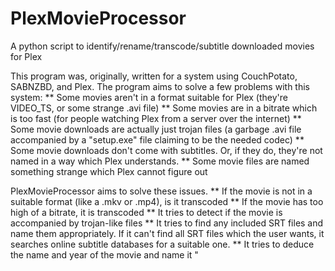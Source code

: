 PlexMovieProcessor
==================

A python script to identify/rename/transcode/subtitle downloaded movies for Plex

This program was, originally, written for a system using CouchPotato, SABNZBD, and Plex.
The program aims to solve a few problems with this system:
** Some movies aren't in a format suitable for Plex (they're VIDEO_TS, or some strange .avi file)
** Some movies are in a bitrate which is too fast (for people watching Plex from a server over the internet)
** Some movie downloads are actually just trojan files (a garbage .avi file accompanied by a "setup.exe" file claiming to be the needed codec)
** Some movie downloads don't come with subtitles. Or, if they do, they're not named in a way which Plex understands.
** Some movie files are named something strange which Plex cannot figure out

PlexMovieProcessor aims to solve these issues.
** If the movie is not in a suitable format (like a .mkv or .mp4), is it transcoded
** If the movie has too high of a bitrate, it is transcoded
** It tries to detect if the movie is accompanied by trojan-like files
** It tries to find any included SRT files and name them appropriately. If it can't find all SRT files which the user wants, it searches online subtitle databases for a suitable one.
** It tries to deduce the name and year of the movie and name it "<title> (<year>).mkv"
